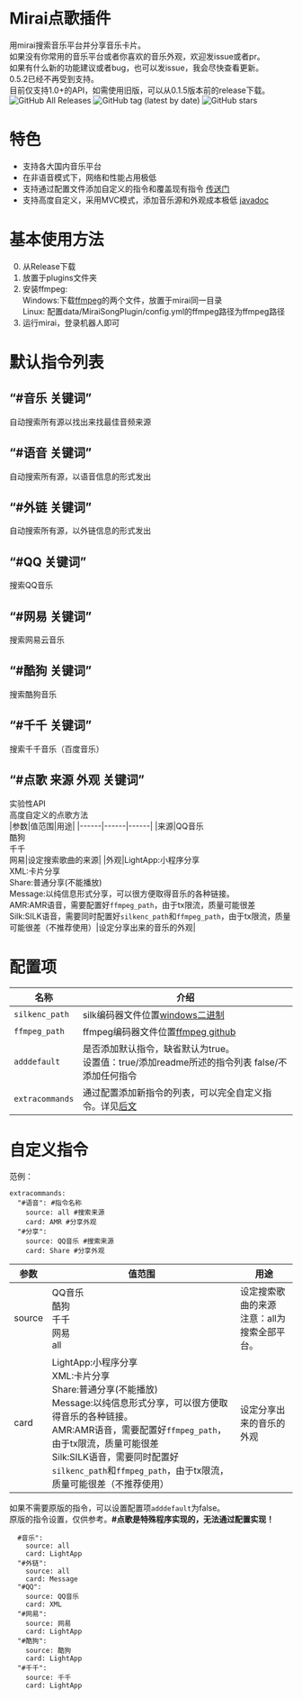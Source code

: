 # Mirai点歌插件
用mirai搜索音乐平台并分享音乐卡片。  
如果没有你常用的音乐平台或者你喜欢的音乐外观，欢迎发issue或者pr。    
如果有什么新的功能建议或者bug，也可以发issue，我会尽快查看更新。  
0.5.2已经不再受到支持。  
目前仅支持1.0+的API，如需使用旧版，可以从0.1.5版本前的release下载。  
![GitHub All Releases](https://img.shields.io/github/downloads/khjxiaogu/MiraiSongPlugin/total?label=%E4%B8%8B%E8%BD%BD%E9%87%8F&style=social)
![GitHub tag (latest by date)](https://img.shields.io/github/v/tag/khjxiaogu/MiraiSongPlugin?label=%E5%BD%93%E5%89%8D%E7%89%88%E6%9C%AC)
![GitHub stars](https://img.shields.io/github/stars/khjxiaogu/MiraiSongPlugin?style=social)
# 特色
- 支持各大国内音乐平台  
- 在非语音模式下，网络和性能占用极低  
- 支持通过配置文件添加自定义的指令和覆盖现有指令 [传送门](#自定义指令)  
- 支持高度自定义，采用MVC模式，添加音乐源和外观成本极低 [javadoc](https://khjxiaogu.github.io/MiraiSongPlugin/)  
# 基本使用方法
0. 从Release下载
1. 放置于plugins文件夹
2. 安装ffmpeg:<br>Windows:下载[ffmpeg](https://github.com/khjxiaogu/MiraiSongPlugin/tree/master/ffmpeg)的两个文件，放置于mirai同一目录<br>Linux: 配置data/MiraiSongPlugin/config.yml的ffmpeg路径为ffmpeg路径
3. 运行mirai，登录机器人即可
# 默认指令列表  
 
“#音乐 关键词”
-----
自动搜索所有源以找出来找最佳音频来源    

“#语音 关键词”  
-----
自动搜索所有源，以语音信息的形式发出

“#外链 关键词”  
-----
自动搜索所有源，以外链信息的形式发出

“#QQ 关键词”  
-----
搜索QQ音乐  

“#网易 关键词”  
-----
搜索网易云音乐  

“#酷狗 关键词”
-----
搜索酷狗音乐  

“#千千 关键词”
-----
搜索千千音乐（百度音乐）  

“#点歌 来源 外观 关键词”
-----
实验性API  
高度自定义的点歌方法  
|参数|值范围|用途|
|------|------|------|
|来源|QQ音乐<br>酷狗<br>千千<br>网易|设定搜索歌曲的来源|
|外观|LightApp:小程序分享<br>XML:卡片分享<br>Share:普通分享(不能播放)<br>Message:以纯信息形式分享，可以很方便取得音乐的各种链接。<br>AMR:AMR语音，需要配置好`ffmpeg_path`，由于tx限流，质量可能很差<br>Silk:SILK语音，需要同时配置好`silkenc_path`和`ffmpeg_path`，由于tx限流，质量可能很差（不推荐使用）|设定分享出来的音乐的外观|

# 配置项
|名称|介绍|
|-----|-----|
|`silkenc_path`|silk编码器文件位置[windows二进制](https://github.com/khjxiaogu/MiraiSongPlugin/blob/master/silk_v3_encoder.exe)|
|`ffmpeg_path`|ffmpeg编码器文件位置[ffmpeg github](https://github.com/FFmpeg/FFmpeg)|
|`adddefault`|是否添加默认指令，缺省默认为true。<br>设置值：true/添加readme所述的指令列表 false/不添加任何指令|
|`extracommands`|通过配置添加新指令的列表，可以完全自定义指令。详见[后文](#自定义指令)|
# 自定义指令
范例：
```
extracommands: 
  "#语音": #指令名称
    source: all #搜索来源
    card: AMR #分享外观
  "#分享": 
    source: QQ音乐 #搜索来源
    card: Share #分享外观
```
|参数|值范围|用途|
|------|------|------|
|source|QQ音乐<br>酷狗<br>千千<br>网易<br>all|设定搜索歌曲的来源<br>注意：all为搜索全部平台。|
|card|LightApp:小程序分享<br>XML:卡片分享<br>Share:普通分享(不能播放)<br>Message:以纯信息形式分享，可以很方便取得音乐的各种链接。<br>AMR:AMR语音，需要配置好`ffmpeg_path`，由于tx限流，质量可能很差<br>Silk:SILK语音，需要同时配置好`silkenc_path`和`ffmpeg_path`，由于tx限流，质量可能很差（不推荐使用）|设定分享出来的音乐的外观|  

如果不需要原版的指令，可以设置配置项`adddefault`为false。  
原版的指令设置，仅供参考。__#点歌是特殊程序实现的，无法通过配置实现！__  
```
  #音乐": 
    source: all
    card: LightApp
  "#外链": 
    source: all
    card: Message
  "#QQ": 
    source: QQ音乐
    card: XML
  "#网易": 
    source: 网易
    card: LightApp
  "#酷狗": 
    source: 酷狗
    card: LightApp
  "#千千": 
    source: 千千
    card: LightApp
```
